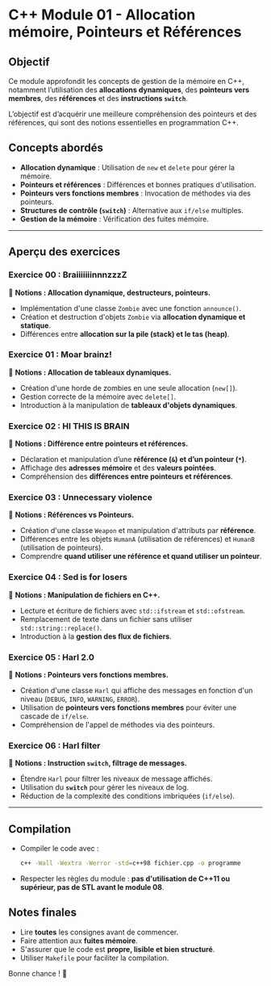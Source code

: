 # C++ Module 01 - Allocation mémoire, Pointeurs et Références

## Objectif
Ce module approfondit les concepts de gestion de la mémoire en C++, notamment l’utilisation des **allocations dynamiques**, des **pointeurs vers membres**, des **références** et des **instructions `switch`**.

L’objectif est d’acquérir une meilleure compréhension des pointeurs et des références, qui sont des notions essentielles en programmation C++.

## Concepts abordés
- **Allocation dynamique** : Utilisation de `new` et `delete` pour gérer la mémoire.
- **Pointeurs et références** : Différences et bonnes pratiques d'utilisation.
- **Pointeurs vers fonctions membres** : Invocation de méthodes via des pointeurs.
- **Structures de contrôle (`switch`)** : Alternative aux `if/else` multiples.
- **Gestion de la mémoire** : Vérification des fuites mémoire.

---

## Aperçu des exercices

### **Exercice 00 : BraiiiiiiinnnzzzZ**
📌 **Notions : Allocation dynamique, destructeurs, pointeurs.**
- Implémentation d'une classe `Zombie` avec une fonction `announce()`.
- Création et destruction d'objets `Zombie` via **allocation dynamique et statique**.
- Différences entre **allocation sur la pile (stack) et le tas (heap)**.

### **Exercice 01 : Moar brainz!**
📌 **Notions : Allocation de tableaux dynamiques.**
- Création d'une horde de zombies en une seule allocation (`new[]`).
- Gestion correcte de la mémoire avec `delete[]`.
- Introduction à la manipulation de **tableaux d'objets dynamiques**.

### **Exercice 02 : HI THIS IS BRAIN**
📌 **Notions : Différence entre pointeurs et références.**
- Déclaration et manipulation d’une **référence (`&`) et d’un pointeur (`*`)**.
- Affichage des **adresses mémoire** et des **valeurs pointées**.
- Compréhension des **différences entre pointeurs et références**.

### **Exercice 03 : Unnecessary violence**
📌 **Notions : Références vs Pointeurs.**
- Création d'une classe `Weapon` et manipulation d'attributs par **référence**.
- Différences entre les objets `HumanA` (utilisation de références) et `HumanB` (utilisation de pointeurs).
- Comprendre **quand utiliser une référence et quand utiliser un pointeur**.

### **Exercice 04 : Sed is for losers**
📌 **Notions : Manipulation de fichiers en C++.**
- Lecture et écriture de fichiers avec `std::ifstream` et `std::ofstream`.
- Remplacement de texte dans un fichier sans utiliser `std::string::replace()`.
- Introduction à la **gestion des flux de fichiers**.

### **Exercice 05 : Harl 2.0**
📌 **Notions : Pointeurs vers fonctions membres.**
- Création d'une classe `Harl` qui affiche des messages en fonction d'un niveau (`DEBUG`, `INFO`, `WARNING`, `ERROR`).
- Utilisation de **pointeurs vers fonctions membres** pour éviter une cascade de `if/else`.
- Compréhension de l'appel de méthodes via des pointeurs.

### **Exercice 06 : Harl filter**
📌 **Notions : Instruction `switch`, filtrage de messages.**
- Étendre `Harl` pour filtrer les niveaux de message affichés.
- Utilisation du **`switch`** pour gérer les niveaux de log.
- Réduction de la complexité des conditions imbriquées (`if/else`).

---

## Compilation
- Compiler le code avec :
  ```sh
  c++ -Wall -Wextra -Werror -std=c++98 fichier.cpp -o programme
  ```
- Respecter les règles du module : **pas d'utilisation de C++11 ou supérieur, pas de STL avant le module 08**.

## Notes finales
- Lire **toutes** les consignes avant de commencer.
- Faire attention aux **fuites mémoire**.
- S'assurer que le code est **propre, lisible et bien structuré**.
- Utiliser `Makefile` pour faciliter la compilation.

Bonne chance ! 🚀
